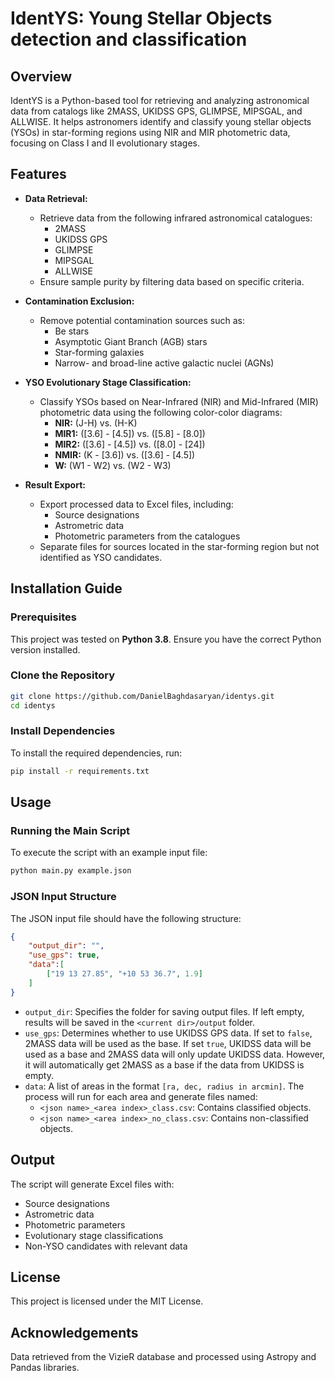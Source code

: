 # IdentYS: Young Stellar Objects detection and classification

## Overview

IdentYS is a Python-based tool for retrieving and analyzing astronomical data from catalogs like 2MASS, UKIDSS GPS, GLIMPSE, MIPSGAL, and ALLWISE. It helps astronomers identify and classify young stellar objects (YSOs) in star-forming regions using NIR and MIR photometric data, focusing on Class I and II evolutionary stages.

## Features

- **Data Retrieval:**

  - Retrieve data from the following infrared astronomical catalogues:
    - 2MASS
    - UKIDSS GPS
    - GLIMPSE
    - MIPSGAL
    - ALLWISE
  - Ensure sample purity by filtering data based on specific criteria.

- **Contamination Exclusion:**

  - Remove potential contamination sources such as:
    - Be stars
    - Asymptotic Giant Branch (AGB) stars
    - Star-forming galaxies
    - Narrow- and broad-line active galactic nuclei (AGNs)

- **YSO Evolutionary Stage Classification:**

  - Classify YSOs based on Near-Infrared (NIR) and Mid-Infrared (MIR) photometric data using the following color-color diagrams:
    - **NIR:** (J-H) vs. (H-K)
    - **MIR1:** ([3.6] - [4.5]) vs. ([5.8] - [8.0])
    - **MIR2:** ([3.6] - [4.5]) vs. ([8.0] - [24])
    - **NMIR:** (K - [3.6]) vs. ([3.6] - [4.5])
    - **W:** (W1 - W2) vs. (W2 - W3)

- **Result Export:**

  - Export processed data to Excel files, including:
    - Source designations
    - Astrometric data
    - Photometric parameters from the catalogues
  - Separate files for sources located in the star-forming region but not identified as YSO candidates.

## Installation Guide

### Prerequisites

This project was tested on **Python 3.8**. Ensure you have the correct Python version installed.

### Clone the Repository

```bash
git clone https://github.com/DanielBaghdasaryan/identys.git
cd identys
```

### Install Dependencies

To install the required dependencies, run:

```bash
pip install -r requirements.txt
```

## Usage

### Running the Main Script

To execute the script with an example input file:

```bash
python main.py example.json
```

### JSON Input Structure

The JSON input file should have the following structure:

```json
{
    "output_dir": "",
    "use_gps": true,
    "data":[
        ["19 13 27.85", "+10 53 36.7", 1.9]
    ]
}
```

- `output_dir`: Specifies the folder for saving output files. If left empty, results will be saved in the `<current dir>/output` folder.
- `use_gps`: Determines whether to use UKIDSS GPS data. If set to `false`, 2MASS data will be used as the base. If set `true`, UKIDSS data will be used as a base and 2MASS data will only update UKIDSS data. However, it will automatically get 2MASS as a base if the data from UKIDSS is empty.
- `data`: A list of areas in the format `[ra, dec, radius in arcmin]`. The process will run for each area and generate files named:
  - `<json name>_<area index>_class.csv`: Contains classified objects.
  - `<json name>_<area index>_no_class.csv`: Contains non-classified objects.

## Output

The script will generate Excel files with:

- Source designations
- Astrometric data
- Photometric parameters
- Evolutionary stage classifications
- Non-YSO candidates with relevant data

## License

This project is licensed under the MIT License.

## Acknowledgements

Data retrieved from the VizieR database and processed using Astropy and Pandas libraries.



